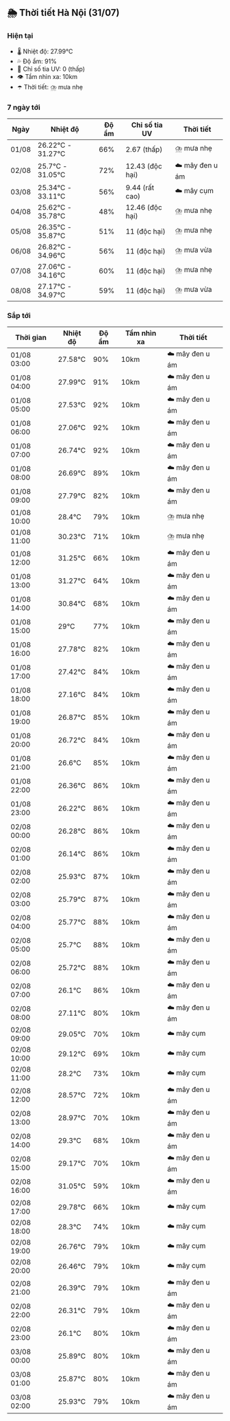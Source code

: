 ## 🌦️ Thời tiết Hà Nội (31/07)

### Hiện tại

- 🌡️ Nhiệt độ: 27.99℃
- 💦 Độ ẩm: 91%
- 🌟 Chỉ số tia UV: 0 (thấp)
- 👁️ Tầm nhìn xa: 10km
- ☂️ Thời tiết: ⛈️ mưa nhẹ

### 7 ngày tới

| Ngày | Nhiệt độ | Độ ẩm | Chỉ số tia UV | Thời tiết |
| --- | --- | --- | --- | --- |
| 01/08 | 26.22℃ - 31.27℃ | 66% | 2.67 (thấp) | ⛈️ mưa nhẹ |
| 02/08 | 25.7℃ - 31.05℃ | 72% | 12.43 (độc hại) | ☁️ mây đen u ám |
| 03/08 | 25.34℃ - 33.11℃ | 56% | 9.44 (rất cao) | ☁️ mây cụm |
| 04/08 | 25.62℃ - 35.78℃ | 48% | 12.46 (độc hại) | ⛈️ mưa nhẹ |
| 05/08 | 26.35℃ - 35.87℃ | 51% | 11 (độc hại) | ⛈️ mưa nhẹ |
| 06/08 | 26.82℃ - 34.96℃ | 56% | 11 (độc hại) | ⛈️ mưa vừa |
| 07/08 | 27.06℃ - 34.16℃ | 60% | 11 (độc hại) | ⛈️ mưa nhẹ |
| 08/08 | 27.17℃ - 34.97℃ | 59% | 11 (độc hại) | ⛈️ mưa vừa |

### Sắp tới

| Thời gian | Nhiệt độ | Độ ẩm | Tầm nhìn xa | Thời tiết |
| --- | --- | --- | --- | --- |
| 01/08 03:00 | 27.58℃ | 90% | 10km | ☁️ mây đen u ám |
| 01/08 04:00 | 27.99℃ | 91% | 10km | ☁️ mây đen u ám |
| 01/08 05:00 | 27.53℃ | 92% | 10km | ☁️ mây đen u ám |
| 01/08 06:00 | 27.06℃ | 92% | 10km | ☁️ mây đen u ám |
| 01/08 07:00 | 26.74℃ | 92% | 10km | ☁️ mây đen u ám |
| 01/08 08:00 | 26.69℃ | 89% | 10km | ☁️ mây đen u ám |
| 01/08 09:00 | 27.79℃ | 82% | 10km | ☁️ mây đen u ám |
| 01/08 10:00 | 28.4℃ | 79% | 10km | ⛈️ mưa nhẹ |
| 01/08 11:00 | 30.23℃ | 71% | 10km | ⛈️ mưa nhẹ |
| 01/08 12:00 | 31.25℃ | 66% | 10km | ☁️ mây đen u ám |
| 01/08 13:00 | 31.27℃ | 64% | 10km | ☁️ mây đen u ám |
| 01/08 14:00 | 30.84℃ | 68% | 10km | ☁️ mây đen u ám |
| 01/08 15:00 | 29℃ | 77% | 10km | ☁️ mây đen u ám |
| 01/08 16:00 | 27.78℃ | 82% | 10km | ☁️ mây đen u ám |
| 01/08 17:00 | 27.42℃ | 84% | 10km | ☁️ mây đen u ám |
| 01/08 18:00 | 27.16℃ | 84% | 10km | ☁️ mây đen u ám |
| 01/08 19:00 | 26.87℃ | 85% | 10km | ☁️ mây đen u ám |
| 01/08 20:00 | 26.72℃ | 84% | 10km | ☁️ mây đen u ám |
| 01/08 21:00 | 26.6℃ | 85% | 10km | ☁️ mây đen u ám |
| 01/08 22:00 | 26.36℃ | 86% | 10km | ☁️ mây đen u ám |
| 01/08 23:00 | 26.22℃ | 86% | 10km | ☁️ mây đen u ám |
| 02/08 00:00 | 26.28℃ | 86% | 10km | ☁️ mây đen u ám |
| 02/08 01:00 | 26.14℃ | 86% | 10km | ☁️ mây đen u ám |
| 02/08 02:00 | 25.93℃ | 87% | 10km | ☁️ mây đen u ám |
| 02/08 03:00 | 25.79℃ | 87% | 10km | ☁️ mây đen u ám |
| 02/08 04:00 | 25.77℃ | 88% | 10km | ☁️ mây đen u ám |
| 02/08 05:00 | 25.7℃ | 88% | 10km | ☁️ mây đen u ám |
| 02/08 06:00 | 25.72℃ | 88% | 10km | ☁️ mây đen u ám |
| 02/08 07:00 | 26.1℃ | 86% | 10km | ☁️ mây đen u ám |
| 02/08 08:00 | 27.11℃ | 80% | 10km | ☁️ mây đen u ám |
| 02/08 09:00 | 29.05℃ | 70% | 10km | ☁️ mây cụm |
| 02/08 10:00 | 29.12℃ | 69% | 10km | ☁️ mây cụm |
| 02/08 11:00 | 28.2℃ | 73% | 10km | ☁️ mây cụm |
| 02/08 12:00 | 28.57℃ | 72% | 10km | ☁️ mây đen u ám |
| 02/08 13:00 | 28.97℃ | 70% | 10km | ☁️ mây đen u ám |
| 02/08 14:00 | 29.3℃ | 68% | 10km | ☁️ mây đen u ám |
| 02/08 15:00 | 29.17℃ | 70% | 10km | ☁️ mây đen u ám |
| 02/08 16:00 | 31.05℃ | 59% | 10km | ☁️ mây đen u ám |
| 02/08 17:00 | 29.78℃ | 66% | 10km | ☁️ mây cụm |
| 02/08 18:00 | 28.3℃ | 74% | 10km | ☁️ mây cụm |
| 02/08 19:00 | 26.76℃ | 79% | 10km | ☁️ mây cụm |
| 02/08 20:00 | 26.46℃ | 79% | 10km | ☁️ mây cụm |
| 02/08 21:00 | 26.39℃ | 79% | 10km | ☁️ mây đen u ám |
| 02/08 22:00 | 26.31℃ | 79% | 10km | ☁️ mây đen u ám |
| 02/08 23:00 | 26.1℃ | 80% | 10km | ☁️ mây đen u ám |
| 03/08 00:00 | 25.89℃ | 80% | 10km | ☁️ mây đen u ám |
| 03/08 01:00 | 25.87℃ | 80% | 10km | ☁️ mây đen u ám |
| 03/08 02:00 | 25.93℃ | 79% | 10km | ☁️ mây đen u ám |
